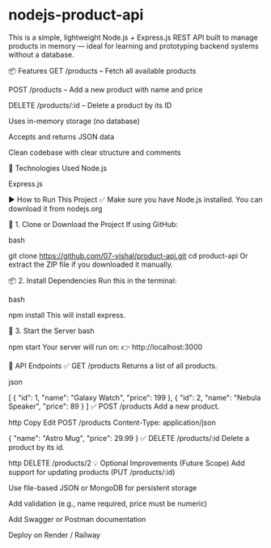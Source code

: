 # nodejs-product-api
This is a simple, lightweight Node.js + Express.js REST API built to manage products in memory — ideal for learning and prototyping backend systems without a database.

📦 Features
GET /products – Fetch all available products

POST /products – Add a new product with name and price

DELETE /products/:id – Delete a product by its ID

Uses in-memory storage (no database)

Accepts and returns JSON data

Clean codebase with clear structure and comments

🧰 Technologies Used
Node.js

Express.js

▶️ How to Run This Project
✅ Make sure you have Node.js installed. You can download it from nodejs.org

🔧 1. Clone or Download the Project
If using GitHub:

bash

git clone https://github.com/07-vishal/product-api.git
cd product-api
Or extract the ZIP file if you downloaded it manually.

📦 2. Install Dependencies
Run this in the terminal:

bash

npm install
This will install express.

🚀 3. Start the Server
bash

npm start
Your server will run on:
👉 http://localhost:3000

🧪 API Endpoints
✅ GET /products
Returns a list of all products.

json

[
  { "id": 1, "name": "Galaxy Watch", "price": 199 },
  { "id": 2, "name": "Nebula Speaker", "price": 89 }
]
✅ POST /products
Add a new product.

http
Copy
Edit
POST /products
Content-Type: application/json

{
  "name": "Astro Mug",
  "price": 29.99
}
✅ DELETE /products/:id
Delete a product by its id.

http
DELETE /products/2
💡 Optional Improvements (Future Scope)
Add support for updating products (PUT /products/:id)

Use file-based JSON or MongoDB for persistent storage

Add validation (e.g., name required, price must be numeric)

Add Swagger or Postman documentation

Deploy on Render / Railway
